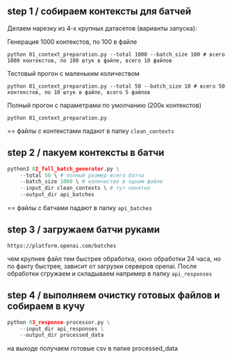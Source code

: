 ## step 1 / собираем контексты для батчей

Делаем нарезку из 4-х крупных датасетов (варианты запуска):

Генерация 1000 контекстов, по 100 в файле

`python 01_context_preparation.py --total 1000 --batch_size 100 # всего 1000 контекстов, по 100 штук в файле, всего 10 файлов`


Тестовый прогон с маленьким количеством

`python 01_context_preparation.py --total 50 --batch_size 10 # всего 50 контекстов, по 10 штук в файле, всего 5 файлов`

Полный прогон с параметрами по умолчанию (200к контекстов)

`python 01_context_preparation.py`

== файлы с контекстами падают в папку `clean_contexts`

## step 2 / пакуем контексты в батчи

```python
python3 02_full_batch_generator.py \
    --total 50 \ # полный размер всего батча
    --batch_size 1000 \ # количество в одном файле
    --input_dir clean_contexts \ # тут понятно
    --output_dir api_batches
```

== файлы с батчами падают в папку `api_batches`

## step 3 / загружаем батчи руками 

`https://platform.openai.com/batches`

чем крупнее файл тем быстрее обработка, окно обработки 24 часа, но по факту быстрее, зависит от загрузки серверов openai.
После обработки сгружаем и складываем например в папку 
`api_responses`

## step 4 / выполняем очистку готовых файлов и собираем в кучу

```python
python 03_response-processor.py \
    --input_dir api_responses \
    --output_dir processed_data
```
на выходе получаем готовые csv в папке processed_data
